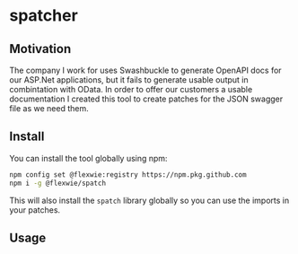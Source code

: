 # spatcher

## Motivation

The company I work for uses Swashbuckle to generate OpenAPI docs for our ASP.Net applications, but it fails to generate usable output in combintation with OData.
In order to offer our customers a usable documentation I created this tool to create patches for the JSON swagger file as we need them.

## Install

You can install the tool globally using npm:

```sh
npm config set @flexwie:registry https://npm.pkg.github.com
npm i -g @flexwie/spatch
```

This will also install the `spatch` library globally so you can use the imports in your patches.

## Usage
